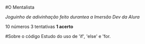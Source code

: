 #O Mentalista

_Joguinho de adivinhação feito durantea a Imersão Dev da Alura_

10 números
3 tentativas
**1 acerto**

#Sobre o código
Estudo do uso de 'if', 'else' e 'for.
